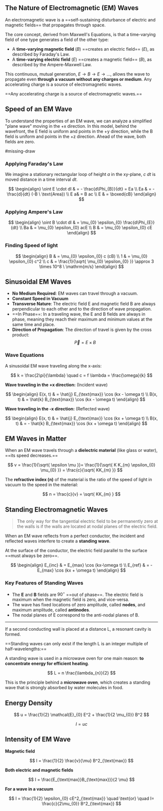 ## The Nature of Electromagnetic (EM) Waves

An electromagnetic wave is a ==self-sustaining disturbance of electric and magnetic fields== that propagates through space.

The core concept, derived from Maxwell's Equations, is that a time-varying field of one type generates a field of the other type:

- A **time-varying magnetic field** ($B$) ==creates an electric field== ($E$), as described by Faraday's Law.  
- A **time-varying electric field** ($E$) ==creates a magnetic field== ($B$), as described by the Ampere-Maxwell Law.

This continuous, mutual generation, $E \to B \to E \to \dots$, allows the wave to propagate even **through a vacuum without any charges or medium**. Any accelerating charge is a source of electromagnetic waves.

==Any accelerating charge is a source of electromagnetic waves.==

## Speed of an EM Wave

To understand the properties of an EM wave, we can analyze a simplified "plane wave" moving in the +x direction. In this model, behind the wavefront, the E field is uniform and points in the +y direction, while the B field is uniform and points in the +z direction. Ahead of the wave, both fields are zero.

#missing-draw

### Applying Faraday's Law

We imagine a stationary rectangular loop of height $a$ in the xy-plane, $c \ dt$ is moved distance in a time interval $dt$.

$$
\begin{align}
\oint E \cdot dl  & = - \frac{d\Phi_{B}}{dt} = Ea  \\
Ea  & = -\frac{d}{dt} (-B \ \text{Area}) \\
 E a& = B ac \\
E  & = \boxed{cB}
\end{align}
$$

### Applying Ampere's Law

$$
\begin{align}
\oint B \cdot dl  & = \mu_{0} \epsilon_{0}  \frac{d\Phi_{E}}{dt} \\
Ba  & = \mu_{0} \epsilon_{0} acE \\
B  & = \mu_{0} \epsilon_{0} cE
\end{align}
$$

### Finding Speed of light

$$
\begin{align}
B  & = \mu_{0} \epsilon_{0} c (cB) \\
1  & = \mu_{0} \epsilon_{0} c^2 \\
c  & = \frac{1}{\sqrt{ \mu_{0} \epsilon_{0} }} \approx 3 \times 10^8 \ \mathrm{m/s}
\end{align}
$$

## Sinusoidal EM Waves

- **No Medium Required**: EM waves can travel through a vacuum.
- **Constant Speed in Vacuum**
- **Transverse Nature**: The electric field E and magnetic field B are always perpendicular to each other and to the direction of wave propagation.
- ==In Phase==: In a traveling wave, the E and B fields are always in phase, meaning they reach their maximum and minimum values at the same time and place.
- **Direction of Propagation**: The direction of travel is given by the cross product: $$\vec{P} = E \times B$$

### Wave Equations

A sinusoidal EM wave traveling along the x-axis:

$$
k = \frac{2\pi}{\lambda} \quad c = f \lambda = \frac{\omega}{k} 
$$

**Wave traveling in the +x direction:** (Incident wave)

$$
\begin{align}
E(x, t)  & = \hat{j} E_{\text{max}} \cos (kx - \omega t) \\
B(x, t)  & = \hat{k} B_{\text{max}} \cos (kx - \omega t)
\end{align}
$$

**Wave traveling in the -x direction:** (Reflected wave)

$$
\begin{align}
E(x, t)  & = \hat{j} E_{\text{max}} \cos (kx + \omega t) \\
B(x, t)  & = - \hat{k} B_{\text{max}} \cos (kx + \omega t)
\end{align}
$$

## EM Waves in Matter

When an EM wave travels through a **dielectric material** (like glass or water), ==its speed decreases.==

$$
v = \frac{1}{\sqrt{ \epsilon \mu }}= \frac{1}{\sqrt{ K K_{m} \epsilon_{0} \mu_{0} }} = \frac{c}{\sqrt{ KK_{m} }}
$$

The **refractive index (n)** of the material is the ratio of the speed of light in vacuum to the speed in the material:

$$
n = \frac{c}{v} = \sqrt{ KK_{m} }
$$

## Standing Electromagnetic Waves

> The only way for the tangential electric field to be permanently zero at the walls is if the walls are located at nodal planes of the electric field.

When an EM wave reflects from a perfect conductor, the incident and reflected waves interfere to create a **standing wave**.

At the surface of the conductor, the electric field parallel to the surface ==must always be zero==.

$$
\begin{align}
E_{inc}  &  = E_{max} \cos (kx-\omega t) \\
E_{ref}  & = - E_{max} \cos (kx + \omega t)
\end{align}
$$

### Key Features of Standing Waves

- The $\mathbf{E}$ and $\mathbf{B}$ fields are $90^{\circ}$ ==out of phase==. The electric field is maximum when the magnetic field is zero, and vice-versa.
- The wave has fixed locations of zero amplitude, called **nodes**, and maximum amplitude, called **antinodes**.
- The nodal planes of E correspond to the anti-nodal planes of B.

---

If a second conducting wall is placed at a distance L, a resonant cavity is formed.

==Standing waves can only exist if the length L is an integer multiple of half-wavelengths:==

A standing wave is used in a microwave oven for one main reason: **to concentrate energy for efficient heating**.

$$
L = n \frac{\lambda_{n}}{2}
$$

This is the principle behind a **microwave oven**, which creates a standing wave that is strongly absorbed by water molecules in food.

## Energy Density

$$
u = \frac{1}{2} \mathcal{E}_{0} E^2 + \frac{1}{2 \mu_{0}} B^2
$$

$$
I = uc
$$

## Intensity of EM Wave

**Magnetic field**

$$
I = \frac{1}{2} \frac{v}{\mu} B^2_{\text{max}}
$$

**Both electric and magnetic fields**

$$
I = \frac{E_{\text{max}}B_{\text{max}}}{2 \mu}
$$

**For a wave in a vacuum**

$$
I = \frac{1}{2} \epsilon_{0} cE^2_{\text{max}} \quad \text{or} \quad I= \frac{c}{2\mu_{0}} B^2_{\text{max}}
$$
